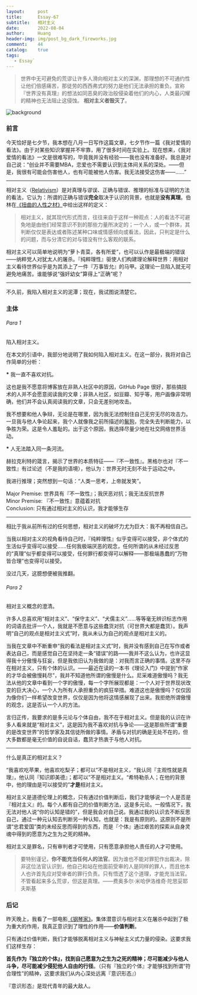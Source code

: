 ```yaml
---
layout:     post
title:      Essay-67
subtitle:   相对主义
date:       2022-08-04
author:     Huang
header-img: img/post_bg_dark_fireworks.jpg
comment:    44
catalog:    true
tags:
   - Essay`
---
```


> 世界中无可避免的荒谬让许多人滑向相对主义的深渊，那理想的不可通约性让他们倍感痛苦，那徒劳的西西弗式的努力是他们无法承担的重负。宣称『世界没有真理』的想法如同恶臭的政治般侵染着他们的内心，人类最闪耀的精神也无法阻止这侵蚀。
> **相对主义者毁灭了**。

![background](https://huang-feiyu.github.io/img/post_bg_dark_fireworks.jpg)

### 前言

今天恰好是七夕节，我本想在八月一日写作这篇文章，七夕节作一篇《我对爱情的看法》。由于对某些知识掌握并不牢靠，用了很多时间在实验上。现在想来，《我对爱情的看法》一文是很难写的，毕竟我并没有经验——我也没有准备好。我总是对自己说：“创业并不需要MBA，恋爱也不需要认识到主体间关系的深处。——但是，我很有可能会伤害他人，也有可能被他人伤害。我无法接受这伤害——……”

---

相对主义（[Relativism](https://plato.stanford.edu/entries/relativism)）是对真理与谬误、正确与错误、推理的标准与证明的方法的看法，它认为：所谓的正确与错误**完全**取决于认识的背景，也就是**没有真理**。伯林在[《扭曲的人性之材》](https://book.douban.com/subject/35425658/)中给出这样的定义：

> 相对主义，就其现代形式而言，往往来自于这样一种观点：人的看法不可避免地是由他们经常意识不到的那些力量所决定的；一个人，或一个群体，其判断仅仅是表达或者陈述某种口味或情感倾向或看法，因此，只判定是什么的问题，而与分清它的对与错没有什么客观的联系。

相对主义可以简单地说明为“萝卜青菜，各有所爱”，也可以认作是最极端的错误——纳粹党人对犹太人的屠杀。『纯粹理性』驱使人们构建理论解释世界：用相对主义看待世界似乎是为其添上了一件『万事皆允』的马甲。这理论一旦陷入就无可避免地痛苦。谁能够说“强奸幼女”算得上“正确”呢？

---

不久前，我陷入相对主义的泥潭；现在，我试图说清楚它。

### 主体

###### Para 1

陷入相对主义。

在本文的引语中，我部分地说明了我如何陷入相对主义。在这一部分，我将对自己作简单的分析：

<strong>*</strong> 我一直不喜欢对抗。

这也是我不愿意将博客放在非熟人社区中的原因，GitHub Page 很好，那些搞技术的人并不会愿意阅读我的文章；非熟人社区，如豆瓣、知乎等，用户画像非常明确，他们并不会认真阅读我的文章，只会无差别地攻击。

我不想要和他人争辩，无论是在哪里，因为我无法控制住自己无穷无尽的攻击力。一旦我与他人争论起来，我个人就像我之前所描述的[鬣狗](https://xn--29s704loyd.com/2021/10/17/Essay-34/#:~:text=%E4%BB%96%E4%BB%AC%E5%83%8F%E9%AC%A3%E7%8B%97%E4%B8%80%E6%A0%B7%E7%B4%A7%E8%B7%9F%E7%9D%80%E4%BD%A0)，完全失去判断能力，以争胜为荣。这是令人羞耻的。出于这个原因，我选择尽量少地在社交网络世界活动。

<strong>*</strong> 人无法踏入同一条河流。

赫拉克利特的箴言，揭示了世界的本质特征——『不一致性』。黑格尔也对『不一致性』有过论述（不是我的语境），他认为：世界无时无刻不处于运动之中。

我进行推理；突然想到一句话：“人类一思考，上帝就发笑”。

Major Premise: 世界具有『不一致性』；我厌恶对抗；我无法反抗世界<br/>Minor Premise: 『不一致性』意蕴着对抗<br/>Conclusion: 只有通过相对主义的认识，我才能够生存

---

相比于我从前所有过的任何思想，相对主义的破坏力尤为巨大：我不再相信自己。

当我以相对主义的视角看待自己时，『纯粹理性』似乎变得可以接受，非个体式的生活似乎变得可以接受……任何我极端厌恶的观念，任何所谓的从未经过反思的“真理”似乎都变得可以接受，任何罪行都变得可以解释——那极端愚蠢的“万物皆合理”也变得可以接受。

没过几天，这臆想便被我推翻。

###### Para 2

相对主义概念的澄清。

许多人总喜欢用“相对主义”、“保守主义”、“犬儒主义”……等等毫无辨识标志作用的词语去批评一个人，我就是不愿意与这些蠢货对抗（可世界大都是蠢货）。我声明“自己的观点是相对主义式”时，我从未认为自己的观点是相对主义的。

当我在文章中不断重申“我的看法是相对主义式”时，我并没有感到自己在写作或者表达自己，而是感觉自己在坚持走一条“错误”的路——我并不这么认为，也许这显得我十分傲慢与狂妄，但是我依旧认为我做的是：对我而言正确的事情。这里不存在相对主义，只有个体的认识。——最近在读的一本书《理论入门》中提到“作家的才华会被傲慢耗尽”，我并不知道他所谓的傲慢是什么。尼采难道傲慢吗？我无法从他的文章中看到一个字的傲慢，每一个字所展现都是：一个人对于世界现状改变的巨大决心，一个人为所有人承担重负的疯狂举措。难道这也是傲慢吗？仅仅因为像你们一样希望改变世界，仅仅是因为他将这情感展现了出来。我拒绝所谓傲慢的观念，这是否认一个人的方法。

言归正传，我要求的是多元论与个体自由，我不在乎相对主义。但是我的认识在许多人看来就是“相对主义”，这是因为我不喜欢对抗与争论——这是那些所谓“重要的是改变世界”的哲学家及其信徒所做的事情。矛盾与对抗的确是无处不在的，但大多数都是毫无价值的自说自话，蠢货才热衷于与他人对抗。

---

什么是真正的相对主义？

“我喜欢吃苹果，他喜欢吃梨子；都可以”不是相对主义，“我认同『主观性就是真理』，他认同『知识即美德』；都可以”不是相对主义。“希特勒杀人；在他的背景中，他的理由是可以接受的”**才是**相对主义。

相对主义是道德伦理上的概念，只有通过价值判断后，我们才能够说一个人是否是『相对主义』的。每个人都有自己的价值判断方法，这是多元论。一般情况下，我无法对他人说“你的认知是错的”，但是我会对自己说。我通过我的认识去不断反思自己，通过一种元认知去判断另一种认知，也就是：我是有原则的。这原则不是所谓“忠君爱国”类的未经反思而得到的东西，而是『个体』通过艰苦的探索从自身灵魂中得到的愿意为之生为之死的精神。

相对主义是罪名，只有审判者才可使用，只有愿意承担他人责任的人才可使用。

> 要特别谨记，**你不能充当任何人的法官**。因为谁也不能对罪犯作出裁决，除非这位法官认识到，他自己和站在他面前受审的人是同样的罪人，而且他本人也许首先应对受审者的罪行负责。只有悟透了这个道理，才能充当法官。不管看起来多么荒谬，但这是真理。——费奥多尔·米哈伊洛维奇·陀思妥耶夫斯基

### 后记

昨天晚上，我看了一部电影[《钢琴家》](https://movie.douban.com/subject/1296736/)。集体潜意识与相对主义在屠杀中起到了极为重大的作用，我真正意识到了理性的作用——**价值判断**。

只有通过价值判断，我们才能够脱离相对主义与神秘主义式力量的侵染。这要求我们这样生存：

**首先作为『独立的个体』，找到自己愿意为之生为之死的精神；尽可能减少与他人斗争，尽可能减少侵犯他人自由的行径**。（只有『独立的个体』才能够找到所谓“符合理性”的精神，这要求我们从内心深处远离『意识形态』）

『意识形态』是现代青年的最大敌人。

